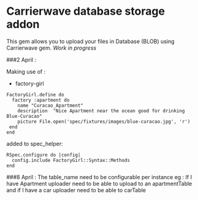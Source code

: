Carrierwave database storage addon
===================================

This gem allows you to upload your files in Database (BLOB) using Carrierwave gem.
*Work in progress*

###2 April :

Making use of : 
- factory-girl

```
FactoryGirl.define do
  factory :apartment do
    name "Curacao_Apartment"
    description  "Nice Apartment near the ocean good for drinking Blue-Curacao"
    picture File.open('spec/fixtures/images/blue-curacao.jpg', 'r')
 end
end
```

added to spec_helper:

```
RSpec.configure do |config|
  config.include FactoryGirl::Syntax::Methods
end

```

###8 April :
The table_name need to be configurable per instance
eg : 
If I have Apartment uploader need to be able to upload to an apartmentTable and if I have a car uploader need to be able to 
carTable 

